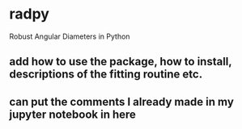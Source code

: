 # radpy
Robust Angular Diameters in Python

## add how to use the package, how to install, descriptions of the fitting routine etc. 

## can put the comments I already made in my jupyter notebook in here
